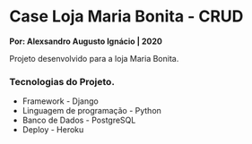 # __Case Loja Maria Bonita - CRUD__
__Por: Alexsandro Augusto Ignácio | 2020__

Projeto desenvolvido para a loja Maria Bonita.

### Tecnologias do Projeto.
* Framework - Django
* Linguagem de programação - Python
* Banco de Dados - PostgreSQL
* Deploy  - Heroku